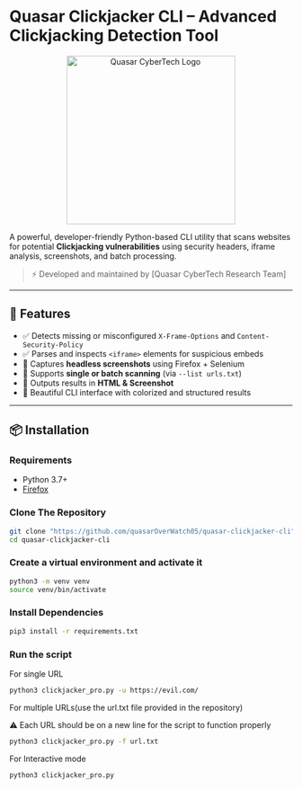 # Quasar Clickjacker CLI – Advanced Clickjacking Detection Tool
<!-- Quasar CyberTech -->
<div align="center">
<img src="https://quasarcybertech.com/wp-content/uploads/2024/06/fulllogo_transparent_nobuffer.png" alt="Quasar CyberTech Logo" width="300"/>
</div>

A powerful, developer-friendly Python-based CLI utility that scans websites for potential **Clickjacking vulnerabilities** using security headers, iframe analysis, screenshots, and batch processing.

> ⚡ Developed and maintained by [Quasar CyberTech Research Team]

---

## 🚀 Features

- ✅ Detects missing or misconfigured `X-Frame-Options` and `Content-Security-Policy`
- ✅ Parses and inspects `<iframe>` elements for suspicious embeds
- 📸 Captures **headless screenshots** using Firefox + Selenium
- 🧪 Supports **single or batch scanning** (via `--list urls.txt`)
- 📝 Outputs results in **HTML & Screenshot**
- 💬 Beautiful CLI interface with colorized and structured results

---

## 📦 Installation

### Requirements

- Python 3.7+
- [Firefox](https://www.mozilla.org/en-US/firefox/new/)

### Clone The Repository

```bash
git clone "https://github.com/quasarOverWatch05/quasar-clickjacker-cli"
cd quasar-clickjacker-cli

```

### Create a virtual environment and activate it

```bash
python3 -m venv venv
source venv/bin/activate

```

### Install Dependencies

```bash
pip3 install -r requirements.txt

```
### Run the script 

For single URL

```bash
python3 clickjacker_pro.py -u https://evil.com/

```
For multiple URLs(use the url.txt file provided in the repository)

⚠️ Each URL should be on a new line for the script to function properly

```bash
python3 clickjacker_pro.py -f url.txt

```
For Interactive mode

```bash 
python3 clickjacker_pro.py

```
